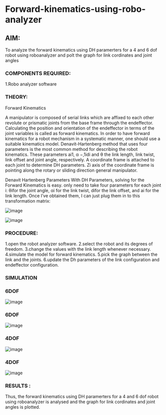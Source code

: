 # Forward-kinematics-using-robo-analyzer

## AIM: 
To analyze the forward kinematics using DH paramerters for a 4 and 6 dof robot using roboanalyzer and polt the graph for link cordinates and joint angles
### COMPONENTS REQUIRED:
1.Robo analyzer software  


### THEORY: 
  
Forward Kinematics

A manipulator is composed of serial links which are affixed to each other revolute or prismatic joints from the base frame through the endeffector. 
Calculating the position and orientation of the endeffector in terms of the joint variables is called as forward kinematics. 
In order to have forward kinematics for a robot mechanism in a systematic manner, one should use a suitable kinematics model. 
Denavit-Hartenberg method that uses four parameters is the most common method for describing the robot kinematics. 
These parameters ai1, α −,1idi and θ the link length, link twist, link offset and joint angle, respectively. 
A coordinate frame is attached to each joint to determine DH parameters. Zi axis of the coordinate frame is pointing along the rotary or sliding direction general manipulator.

Denavit Hartenberg Parameters
With DH Parameters, solving for the Forward Kinematics is easy.  only need to take four parameters for each joint 
i: θifor the joint angle, 
αi for the link twist, 
difor the link offset, and 
ai for the link length. Once I’ve obtained them, I can just plug them in to this transformation matrix:


![image](https://user-images.githubusercontent.com/36288975/170172719-ed7befc9-2894-4344-bfd5-be831bb05308.png)

 ![image](https://user-images.githubusercontent.com/36288975/170172766-b8aeb788-7fd7-4de7-b340-f04656707ebd.png)

 

### PROCEDURE:
1.open the robot analyzer software. 2.select the robot and its degrees of freedom. 3.change the values with the link length whenever necessary. 4.simulate the model for forward kinematics. 5.pick the graph between the link and the joints. 6.update the Dh parameters of the link configuration and endeffector configuration.




### SIMULATION 
 
### 6DOF
 ![image](https://user-images.githubusercontent.com/113031811/204083828-ece36118-8269-4187-bd67-52719102aa5a.png)
### 6DOF
 ![image](https://user-images.githubusercontent.com/113031811/204083848-3432dbc0-020c-40c5-8f22-e090cacd90c7.png)
### 4DOF
![image](https://user-images.githubusercontent.com/113031811/204083854-576263b3-f154-4845-9b38-66647b032e84.png)
### 4DOF
![image](https://user-images.githubusercontent.com/113031811/204083861-22ce42f0-802f-4d3f-9797-7c88e2abc8a8.png)

 
 
 
 

 
 
 
 
 
 
 
 
 
 
 
 

 
 














### RESULTS :  
Thus, the forward kinematics using DH paramerters for a 4 and 6 dof robot using roboanalyzer is analysed and the graph for link cordinates and joint angles is plotted.
